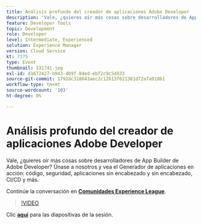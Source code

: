 ```yaml
---
title: Análisis profundo del creador de aplicaciones Adobe Developer
description: 'Vale, ¿quieres oír más cosas sobre desarrolladores de App Builder de Adobe Developer? Únase a nosotros y vea el Generador de aplicaciones de Adobe Developer en acción: código, seguridad, aplicaciones sin encabezado y sin encabezado, CI/CD y más. Esta sesión se entregó como parte del evento de contenido de Adobe Developers Live.'
feature: Developer Tools
topic: Development
role: Developer
level: Intermediate, Experienced
solution: Experience Manager
version: Cloud Service
kt: 7175
type: Event
thumbnail: 331741.jpg
exl-id: d1672427-b943-4b9f-84ed-ebf2c9c54933
source-git-commit: 1792dc318643aec2c12613f621361d72a7a918b1
workflow-type: tm+mt
source-wordcount: '103'
ht-degree: 0%

---
```


# Análisis profundo del creador de aplicaciones Adobe Developer

Vale, ¿quieres oír más cosas sobre desarrolladores de App Builder de Adobe Developer? Únase a nosotros y vea el Generador de aplicaciones en acción: código, seguridad, aplicaciones sin encabezado y sin encabezado, CI/CD y más.

Continúe la conversación en **[Comunidades Experience League](https://adobe.ly/36Yd3v6)**.

>[!VIDEO](https://video.tv.adobe.com/v/331741/?quality=12&learn=on&hidetitle=true)

Clic **[aquí](/help/adobe-developers-live/assets/app-builder.pdf)** para las diapositivas de la sesión.
